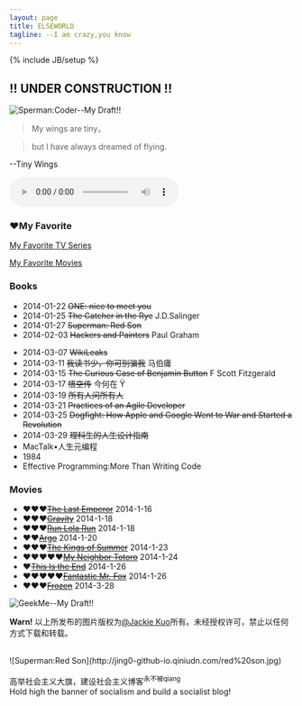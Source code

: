```yaml
---
layout: page
title: ELSEWORLD
tagline: --I am crazy,you know
---
```

{% include JB/setup %}
    
## !! UNDER CONSTRUCTION !!
![Sperman:Coder--My Draft!!](http://jing0-github-io.qiniudn.com/superman-elseworld-coder.png)

>My wings are tiny，

>but I have always dreamed of flying. 

--Tiny Wings

<audio controls="controls" height="100" width="100">
			<source src="test.mp3" type="audio/mp3" />
			<source src="test.ogg" type="audio/ogg" />
			<embed height="100" width="100" src="test.mp3" />
</audio>

### &hearts;My Favorite

<a href="http://myfavtv.qiniudn.com" target="_blank">My Favorite TV Series</a>

<a href="http://myfavmovies.qiniudn.com/" target="_blank">My Favorite Movies</a>

### Books

* 2014-01-22    <del>ONE: nice to meet you</del>
* 2014-01-25    <del>The Catcher in the Rye</del> J.D.Salinger
* 2014-01-27    <del>Superman: Red Son</del>
* 2014-02-03    <del>Hackers and Painters</del> Paul Graham

<html>
<p style="display:none">2014-02-28 echo "0000000: 43e7 a88b e5ba 8fe8 aebe e8ae a10a" | xxd -r</p>
</html>

* 2014-03-07    <del>WikiLeaks</del>
* 2014-03-11    <del>我读书少，你可别骗我</del>  马伯庸
* 2014-03-15    <del>The Curious Case of Benjamin Button</del>  F Scott Fitzgerald
* 2014-03-17    <del>悟空传</del> 今何在 &Yuml;
* 2014-03-19    <del>所有人问所有人</del>
* 2014-03-21    <del>Practices of an Agile Developer</del>
* 2014-03-25    <del>Dogfight: How Apple and Google Went to War and Started a Revolution</del>
* 2014-03-29    <del>理科生的人生设计指南</del>
* MacTalk&bull;人生元编程
* 1984
* Effective Programming:More Than Writing Code


### Movies

<ul>
<li>&hearts;&hearts;&hearts;<del><a href="http://www.imdb.com/title/tt0093389/" target="_blank">The Last Emperor</a></del>    2014-1-16</li>
<li>&hearts;&hearts;&hearts;<del><a href="http://www.imdb.com/title/tt1454468/" target="_blank">Gravity</a></del>    2014-1-18</li>
<li>&hearts;&hearts;&hearts;<del><a href="http://www.imdb.com/title/tt0130827/" target="_blank">Run Lola Run</a></del>    2014-1-18</li>
<li>&hearts;&hearts;<del><a href="http://www.imdb.com/title/tt1024648/" target="_blank">Argo</a></del>    2014-1-20</li>
<li>&hearts;&hearts;&hearts;<del><a href="http://www.imdb.com/title/tt2179116/" target="_blank">The Kings of Summer</a></del>    2014-1-23</li>
<li>&hearts;&hearts;&hearts;&hearts;&hearts;<del><a href="http://www.imdb.com/title/tt0096283/" target="_blank">My Neighbor Totoro</a></del>    2014-1-24</li>
<li>&hearts;<del><a href="http://www.imdb.com/title/tt1245492/" target="_blank">This Is the End</a></del>    2014-1-26</li>
<li>&hearts;&hearts;&hearts;&hearts;&hearts;<del><a href="http://www.imdb.com/title/tt0432283/" target="_blank">Fantastic Mr. Fox</a></del>    2014-1-26</li>
<li>&hearts;&hearts;&hearts;<del><a href="http://www.imdb.com/title/tt2294629/"target="_blank">Frozen</a></del>    2014-3-28</li>
</ul>

![GeekMe--My Draft!!](http://pic.yupoo.com/jok3r/DyinVQrF/medish.jpg)

**Warn!**
以上所发布的图片版权为[@Jackie Kuo](http://jing0.github.io/)所有。未经授权许可，禁止以任何方式下载和转载。

<br>
![Superman:Red Son](http://jing0-github-io.qiniudn.com/red%20son.jpg)

高举社会主义大旗，建设社会主义博客<sup>永不被qiang</sup><br>Hold high the banner of socialism and build a socialist blog!
